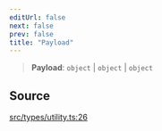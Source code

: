 ```yaml
---
editUrl: false
next: false
prev: false
title: "Payload"
---
```


> **Payload**: `object` \| `object` \| `object`

## Source

[src/types/utility.ts:26](https://github.com/sern-handler/handler/blob/04c4625bfa2f746935f4a8cee62b77cdffd86684/src/types/utility.ts#L26)
